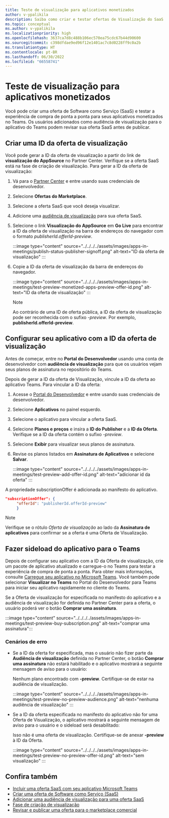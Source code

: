```yaml
---
title: Teste de visualização para aplicativos monetizados
author: v-ypalikila
description: Saiba como criar e testar ofertas de Visualização do SaaS no aplicativo Teams antes de enviar a oferta ao vivo. Você pode testar a experiência de compra de ponta a ponta nos seus aplicativos monetizados no Teams.
ms.topic: conceptual
ms.author: v-ypalikila
ms.localizationpriority: high
ms.openlocfilehash: 3637ca7d8c488b106ec570ea75cdc67b44d90600
ms.sourcegitcommit: c398dfdae9ed96f12e1401ac7c8d0228ff9c0a2b
ms.translationtype: HT
ms.contentlocale: pt-BR
ms.lasthandoff: 06/30/2022
ms.locfileid: "66558741"
---
```

# <a name="test-preview-for-monetized-apps"></a>Teste de visualização para aplicativos monetizados

Você pode criar uma oferta de Software como Serviço (SaaS) e testar a experiência de compra de ponta a ponta para seus aplicativos monetizados no Teams. Os usuários adicionados como audiência de visualização para o aplicativo do Teams podem revisar sua oferta SaaS antes de publicar.

## <a name="create-a-preview-offer-id"></a>Criar uma ID da oferta de visualização

Você pode gerar a ID da oferta de visualização a partir do link de **visualização do AppSource** no Partner Center. Verifique se a oferta SaaS está na fase de criação de visualização. Para gerar a ID da oferta de visualização:

1. Vá para o [Partner Center](https://go.microsoft.com/fwlink/?linkid=2166002) e entre usando suas credenciais de desenvolvedor.
1. Selecione **Ofertas do Marketplace**.
1. Selecione a oferta SaaS que você deseja visualizar.
1. Adicione uma [audiência de visualização](/azure/marketplace/create-new-saas-offer-preview) para sua oferta SaaS.
1. Selecione o link **Visualização do AppSource** em **Go Live** para encontrar a ID da oferta de visualização na barra de endereços do navegador com o formato *publisherId.offerId-preview*.

    :::image type="content" source="../../../../assets/images/apps-in-meetings/publish-status-publisher-signoff.png" alt-text="ID da oferta de visualização" :::

1. Copie a ID da oferta de visualização da barra de endereços do navegador.

      :::image type="content" source="../../../../assets/images/apps-in-meetings/test-preview-monetized-apps-preview-offer-id.png" alt-text="ID da oferta de visualização" :::

    > [!NOTE]
    > Ao contrário de uma ID de oferta pública, a ID da oferta de visualização pode ser reconhecida com o sufixo *-preview*. Por exemplo, **publisherId.offerId-preview**.

## <a name="configure-your-app-with-the-preview-offer-id"></a>Configurar seu aplicativo com a ID da oferta de visualização

Antes de começar, entre no **Portal do Desenvolvedor** usando uma conta de desenvolvedor com **audiência de visualização** para que os usuários vejam seus planos de assinatura no repositório do Teams.

Depois de gerar a ID da oferta de Visualização, vincule a ID da oferta ao aplicativo Teams. Para vincular a ID da oferta:

1. Acesse o [Portal do Desenvolvedor](https://dev.teams.microsoft.com/) e entre usando suas credenciais de desenvolvedor.
1. Selecione **Aplicativos** no painel esquerdo.
1. Selecione o aplicativo para vincular a oferta SaaS.
1. Selecione **Planos e preços** e insira a **ID do Publisher** e a **ID da Oferta**.  
  Verifique se a ID da oferta contém o sufixo *-preview*.
1. Selecione **Exibir** para visualizar seus planos de assinatura.
1. Revise os planos listados em **Assinatura de Aplicativos** e selecione **Salvar**.

    :::image type="content" source="../../../../assets/images/apps-in-meetings/test-preview-add-offer-id.png" alt-text="adicionar id da oferta" :::

A propriedade subscriptionOffer é adicionada ao manifesto do aplicativo.

```json
"subscriptionOffer": {
     "offerId": "publisherId.offerId-preview"  
     }
```

>[!NOTE]
> Verifique se o rótulo *Oferta de visualização* ao lado da **Assinatura de aplicativos** para confirmar se a oferta é uma Oferta de Visualização.

## <a name="sideload-the-app-to-teams"></a>Fazer sideload do aplicativo para o Teams

Depois de configurar seu aplicativo com a ID da Oferta de visualização, crie um pacote de aplicativo atualizado e carregue-o no Teams para testar a experiência de compra de ponta a ponta. Para obter mais informações, consulte [Carregue seu aplicativo no Microsoft Teams](../../apps-upload.md). Você também pode selecionar **Visualizar no Teams** no Portal do Desenvolvedor para Teams para iniciar seu aplicativo rapidamente no cliente do Teams.

Se a Oferta de visualização for especificada no manifesto do aplicativo e a audiência de visualização for definida no Partner Center para a oferta, o usuário poderá ver o botão **Comprar uma assinatura**.

:::image type="content" source="../../../../assets/images/apps-in-meetings/test-preview-buy-subscription.png" alt-text="comprar uma assinatura":::

### <a name="error-scenarios"></a>Cenários de erro

* Se a ID da oferta for especificada, mas o usuário não fizer parte da **Audiência de visualização** definida no Partner Center, o botão **Comprar uma assinatura** não estará habilitado e o aplicativo mostrará a seguinte mensagem de aviso para o usuário:

  Nenhum plano encontrado com **-preview**. Certifique-se de estar na audiência de visualização.

  :::image type="content" source="../../../../assets/images/apps-in-meetings/test-preview-no-preview-audience.png" alt-text="nenhuma audiência de visualização" :::

* Se a ID da oferta especificada no manifesto do aplicativo não for uma Oferta de Visualização, o aplicativo mostrará a seguinte mensagem de aviso para o usuário e o sideload será desabilitado:
  
  Isso não é uma oferta de visualização. Certifique-se de anexar **-preview** à ID da Oferta.

  :::image type="content" source="../../../../assets/images/apps-in-meetings/test-preview-no-preview-offer-id.png" alt-text="sem visualização" :::

## <a name="see-also"></a>Confira também

* [Incluir uma oferta SaaS com seu aplicativo Microsoft Teams](include-saas-offer.md)
* [Criar uma oferta de Software como Serviço (SaaS)](include-saas-offer.md#create-your-saas-offer)
* [Adicionar uma audiência de visualização para uma oferta SaaS](/azure/marketplace/create-new-saas-offer-preview)
* [Fase de criação de visualização](/azure/marketplace/review-publish-offer)
* [Revisar e publicar uma oferta para o marketplace comercial](/azure/marketplace/review-publish-offer#validation-and-publishing-steps)
